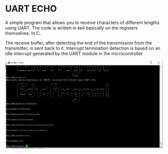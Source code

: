 # UART ECHO

A simple program that allows you to receive characters of different lengths using UART.
 The code is written in keil basically on the registers themselves. In C.

The receive buffer, after detecting the end of the transmission from the transmitter, is sent back to it. 
Interrupt termination detection is based on an idle interrupt generated by the UART module in the microcontroller

![Visualisation](https://github.com/trteodor/UART-ECHO-DMA-Based-on-CMSIS-Registers-STM32-Keil/blob/master/images/EchoProgramBasedOnCMSISCMSIS.PNG)
